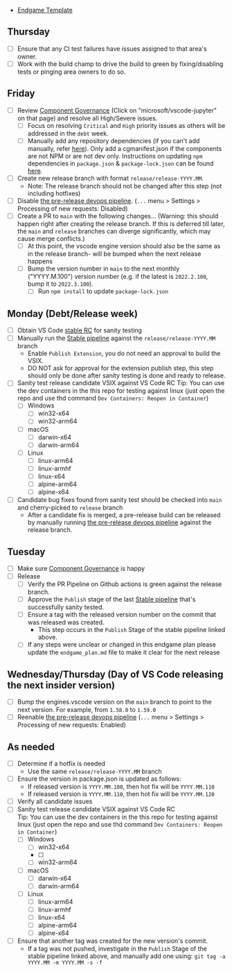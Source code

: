 * [Endgame Template](https://github.com/microsoft/vscode-jupyter/blob/main/.github/endgame_plan.md)

## Thursday
- [ ] Ensure that any CI test failures have issues assigned to that area's owner.
- [ ] Work with the build champ to drive the build to green by fixing/disabling tests or pinging area owners to do so.

## Friday
- [ ] Review [Component Governance](https://dev.azure.com/monacotools/Monaco/_componentGovernance/191876) (Click on "microsoft/vscode-jupyter" on that page) and resolve all High/Severe issues.
  - [ ] Focus on resolving `Critical` and `High` priority issues as others will be addressed in the `debt` week.
  - [ ] Manually add any repository dependencies (if you can't add manually, refer [here](https://docs.opensource.microsoft.com/tools/cg/features/cgmanifest/)). Only add a cgmanifest.json if the components are not NPM or are not dev only.
        Instructions on updating `npm` dependencies in `package.json` & `package-lock.json` can be found [here](https://github.com/microsoft/vscode-jupyter/wiki/Resolving-Component-Governance-and-Dependabot-issues-(updating-package-lock.json)).
- [ ] Create new release branch with format `release/release-YYYY.MM`.
  * Note: The release branch should not be changed after this step (not including hotfixes)
- [ ] Disable [the pre-release devops pipeline](https://dev.azure.com/monacotools/Monaco/_build?definitionId=283). (`...` menu > Settings > Processing of new requests: Disabled)
- [ ] Create a PR to `main` with the following changes... (Warning: this should happen right after creating the release branch. If this is deferred till later, the `main` and `release` branches can diverge significantly, which may cause merge conflicts.)
  - [ ] At this point, the vscode engine version should also be the same as in the release branch- will be bumped when the next release happens
  - [ ] Bump the version number in `main` to the next monthly ("YYYY.M.100") version number (e.g. if the latest is `2022.2.100`, bump it to `2022.3.100`).
    - [ ] Run `npm install` to update `package-lock.json`

## Monday (Debt/Release week)
- [ ] Obtain VS Code [stable RC](https://builds.code.visualstudio.com/builds/stable) for sanity testing
- [ ] Manually run the [Stable pipeline](https://dev.azure.com/monacotools/Monaco/_build?definitionId=284) against the `release/release-YYYY.MM` branch
  - Enable `Publish Extension`, you do not need an approval to build the VSIX.
  - DO NOT ask for approval for the extension publish step, this step should only be done after sanity testing is done and ready to release.
- [ ] Sanity test release candidate VSIX against VS Code RC
  Tip: You can use the dev containers in the this repo for testing against linux (just open the repo and use thd command `Dev Containers: Reopen in Container`)
  - [ ] Windows
    - [ ] win32-x64
    - [ ] win32-arm64
  - [ ] macOS
    - [ ] darwin-x64
    - [ ] darwin-arm64
  - [ ] Linux
    - [ ] linux-arm64
    - [ ] linux-armhf
    - [ ] linux-x64
    - [ ] alpine-arm64
    - [ ] alpine-x64
- [ ] Candidate bug fixes found from sanity test should be checked into `main` and cherry-picked to `release` branch
  - After a candidate fix is merged, a pre-release build can be released by manually running [the pre-release devops pipeline](https://dev.azure.com/monacotools/Monaco/_build?definitionId=283) against the release branch.

## Tuesday
- [ ] Make sure [Component Governance](https://dev.azure.com/monacotools/Monaco/_componentGovernance/191876) is happy
- [ ] Release
  - [ ] Verify the PR Pipeline on Github actions is green against the release branch.
  - [ ] Approve the `Publish` stage of the last [Stable pipeline](https://dev.azure.com/monacotools/Monaco/_build?definitionId=284) that's successfully sanity tested.
  - [ ] Ensure a tag with the released version number on the commit that was released was created.
    * This step occurs in the `Publish` Stage of the stable pipeline linked above.
  - [ ] If any steps were unclear or changed in this endgame plan please update the `endgame_plan.md` file to make it clear for the next release

## Wednesday/Thursday (Day of VS Code releasing the next insider version)
- [ ] Bump the engines.vscode version on the `main` branch to point to the next version. For example, from `1.58.0` to `1.59.0`
- [ ] Reenable [the pre-release devops pipeline](https://dev.azure.com/monacotools/Monaco/_build?definitionId=283) (`...` menu > Settings > Processing of new requests: Enabled)

## As needed
- [ ] Determine if a hotfix is needed
  - Use the same `release/release-YYYY.MM` branch
- [ ] Ensure the version in package.json is updated as follows:
  * If released version is `YYYY.MM.100`, then hot fix will be `YYYY.MM.110`
  * If released version is `YYYY.MM.110`, then hot fix will be `YYYY.MM.120`
- [ ] Verify all candidate issues
- [ ] Sanity test release candidate VSIX against VS Code RC  
  Tip: You can use the dev containers in the this repo for testing against linux (just open the repo and use thd command `Dev Containers: Reopen in Container`)
  - [ ] Windows
    - [ ] win32-x64
    - [ ]
    - [ ] win32-arm64
  - [ ] macOS
    - [ ] darwin-x64
    - [ ] darwin-arm64
  - [ ] Linux
    - [ ] linux-arm64
    - [ ] linux-armhf
    - [ ] linux-x64
    - [ ] alpine-arm64
    - [ ] alpine-x64
- [ ] Ensure that another tag was created for the new version's commit.
  * If a tag was not pushed, investigate in the  `Publish` Stage of the stable pipeline linked above, and manually add one using: `git tag -a YYYY.MM -m YYYY.MM -s -f`
